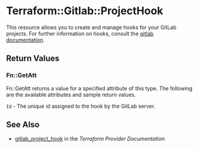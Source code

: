 # Terraform::Gitlab::ProjectHook

This resource allows you to create and manage hooks for your GitLab projects.
For further information on hooks, consult the [gitlab
documentation](https://docs.gitlab.com/ce/user/project/integrations/webhooks.html).

## Return Values

### Fn::GetAtt

Fn::GetAtt returns a value for a specified attribute of this type. The following are the available attributes and sample return values.

`Id` - The unique id assigned to the hook by the GitLab server.

## See Also

* [gitlab_project_hook](https://www.terraform.io/docs/providers/gitlab/r/project_hook.html) in the _Terraform Provider Documentation_